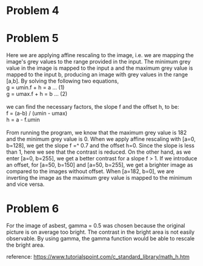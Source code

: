 # Problem 4

# Problem 5
Here we are applying affine rescaling to the image, i.e. we are mapping the image's grey values to the range provided in the input. The minimum grey value in the image is mapped to the input a and the maximum grey value is mapped to the input b, producing an image with grey values in the range [a,b]. By solving the following two equations,
<br />
g = umin.f + h = a ... (1)  
g = umax.f + h = b ... (2)  
<br />
we can find the necessary factors, the slope f and the offset h, to be:  
f = (a-b) / (umin - umax)  
h = a - f.umin  
<br />
From running the program, we know that the maximum grey value is 182 and the minimum grey value is 0. When we apply affine rescaling with [a=0, b=128], we get the slope f =^ 0.7 and the offset h=0. Since the slope is less than 1, here we see that the contrast is reduced. On the other hand, as we enter [a=0, b=255], we get a better contrast for a slope f > 1. If we introduce an offset, for [a=50, b=150] and [a=50, b=255], we get a brighter image as compared to the images without offset. When [a=182, b=0], we are inverting the image as the maximum grey value is mapped to the minimum and vice versa.   

# Problem 6
For the image of asbest, gamma = 0.5 was chosen because the original picture is on average too bright.
The contrast in the bright area is not easily observable. By using gamma, the gamma function would be
able to rescale the bright area.

reference: https://www.tutorialspoint.com/c_standard_library/math_h.htm
